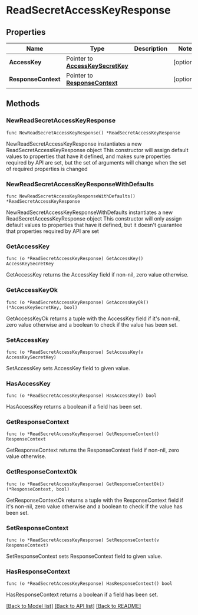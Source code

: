 # ReadSecretAccessKeyResponse

## Properties

Name | Type | Description | Notes
------------ | ------------- | ------------- | -------------
**AccessKey** | Pointer to [**AccessKeySecretKey**](AccessKeySecretKey.md) |  | [optional] 
**ResponseContext** | Pointer to [**ResponseContext**](ResponseContext.md) |  | [optional] 

## Methods

### NewReadSecretAccessKeyResponse

`func NewReadSecretAccessKeyResponse() *ReadSecretAccessKeyResponse`

NewReadSecretAccessKeyResponse instantiates a new ReadSecretAccessKeyResponse object
This constructor will assign default values to properties that have it defined,
and makes sure properties required by API are set, but the set of arguments
will change when the set of required properties is changed

### NewReadSecretAccessKeyResponseWithDefaults

`func NewReadSecretAccessKeyResponseWithDefaults() *ReadSecretAccessKeyResponse`

NewReadSecretAccessKeyResponseWithDefaults instantiates a new ReadSecretAccessKeyResponse object
This constructor will only assign default values to properties that have it defined,
but it doesn't guarantee that properties required by API are set

### GetAccessKey

`func (o *ReadSecretAccessKeyResponse) GetAccessKey() AccessKeySecretKey`

GetAccessKey returns the AccessKey field if non-nil, zero value otherwise.

### GetAccessKeyOk

`func (o *ReadSecretAccessKeyResponse) GetAccessKeyOk() (*AccessKeySecretKey, bool)`

GetAccessKeyOk returns a tuple with the AccessKey field if it's non-nil, zero value otherwise
and a boolean to check if the value has been set.

### SetAccessKey

`func (o *ReadSecretAccessKeyResponse) SetAccessKey(v AccessKeySecretKey)`

SetAccessKey sets AccessKey field to given value.

### HasAccessKey

`func (o *ReadSecretAccessKeyResponse) HasAccessKey() bool`

HasAccessKey returns a boolean if a field has been set.

### GetResponseContext

`func (o *ReadSecretAccessKeyResponse) GetResponseContext() ResponseContext`

GetResponseContext returns the ResponseContext field if non-nil, zero value otherwise.

### GetResponseContextOk

`func (o *ReadSecretAccessKeyResponse) GetResponseContextOk() (*ResponseContext, bool)`

GetResponseContextOk returns a tuple with the ResponseContext field if it's non-nil, zero value otherwise
and a boolean to check if the value has been set.

### SetResponseContext

`func (o *ReadSecretAccessKeyResponse) SetResponseContext(v ResponseContext)`

SetResponseContext sets ResponseContext field to given value.

### HasResponseContext

`func (o *ReadSecretAccessKeyResponse) HasResponseContext() bool`

HasResponseContext returns a boolean if a field has been set.


[[Back to Model list]](../README.md#documentation-for-models) [[Back to API list]](../README.md#documentation-for-api-endpoints) [[Back to README]](../README.md)


